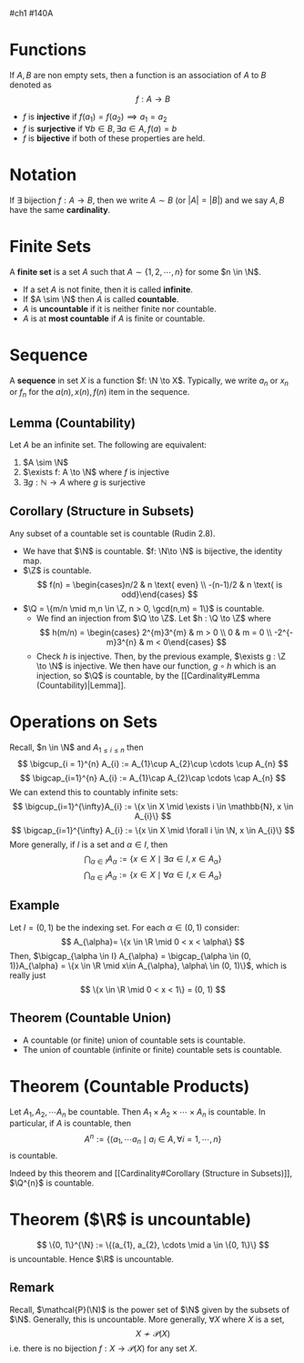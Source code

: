 #ch1 #140A
# Functions
If $A,B$ are non empty sets, then a function is an association of $A$ to $B$ denoted as 
$$f : A \to B$$
- $f$ is **injective** if $f(a_{1}) = f(a_{2}) \implies a_{1} = a_{2}$
- $f$ is **surjective** if $\forall b \in B, \exists a \in A, f(a) = b$ 
- $f$ is **bijective** if both of these properties are held. 

# Notation
If $\exists$ bijection $f : A \to B$, then we write $A \sim B$ (or $|A| = |B|$) and we say $A,B$ have the same **cardinality**. 

# Finite Sets
A **finite set** is a set $A$ such that $A \sim \{1, 2, \cdots, n\}$ for some $n \in \N$. 
- If a set $A$ is not finite, then it is called **infinite**. 
- If $A \sim \N$ then $A$ is called **countable**.
- $A$ is **uncountable** if it is neither finite nor countable. 
- $A$ is at **most countable** if $A$ is finite or countable. 

# Sequence
A **sequence** in set $X$ is a function $f: \N \to X$. Typically, we write $a_{n}$ or $x_{n}$ or $f_{n}$ for the $a(n), x(n), f(n)$ item in the sequence. 

## Lemma (Countability)
Let $A$ be an infinite set. The following are equivalent:
1. $A \sim \N$
2. $\exists f: A \to \N$ where $f$ is injective
3. $\exists g : \mathbb{N}\to A$ where $g$ is surjective

## Corollary (Structure in Subsets)
Any subset of a countable set is countable (Rudin 2.8).
- We have that $\N$ is countable. $f: \N\to \N$ is bijective, the identity map. 
- $\Z$ is countable. 
  $$
  f(n) = \begin{cases}n/2 & n \text{ even} \\ -(n-1)/2 & n \text{ is odd}\end{cases}
  $$
- $\Q = \{m/n \mid m,n \in \Z, n > 0, \gcd(n,m) = 1\}$  is countable. 
	- We find an injection from $\Q \to \Z$. Let $h : \Q \to \Z$ where
	  $$
	  h(m/n) = \begin{cases} 2^{m}3^{m} & m > 0 \\ 0 & m = 0 \\ -2^{-m}3^{n} & m < 0\end{cases}
	  $$
	- Check $h$ is injective. Then, by the previous example, $\exists g : \Z \to \N$ is injective. We then have our function, $g \circ h$ which is an injection, so $\Q$ is countable, by the [[Cardinality#Lemma (Countability)|Lemma]].  

# Operations on Sets
Recall, $n \in \N$ and $A_{1 \leq i \leq n}$ then 
$$
\bigcup_{i = 1}^{n} A_{i} := A_{1}\cup A_{2}\cup \cdots \cup A_{n}
$$
$$
\bigcap_{i=1}^{n} A_{i} := A_{1}\cap A_{2}\cap \cdots \cap A_{n}
$$
We can extend this to countably infinite sets:
$$
\bigcup_{i=1}^{\infty}A_{i} := \{x \in X \mid \exists i \in \mathbb{N}, x \in A_{i}\}
$$
$$
\bigcap_{i=1}^{\infty} A_{i} := \{x \in X \mid \forall i \in \N, x \in A_{i}\}
$$
More generally, if $I$ is a set and $\alpha \in I$, then
$$
\bigcap_{\alpha \in I } A_{\alpha} := \{x \in X \mid \exists \alpha \in I, x \in A_{\alpha}\}
$$
$$
\bigcap_{\alpha \in I} A_{\alpha} := \{x \in X \mid \forall \alpha \in I, x \in A_{\alpha}\}
$$
## Example
Let $I = (0, 1)$ be the indexing set. For each $\alpha \in (0, 1)$ consider:
$$
A_{\alpha}= \{x \in \R \mid 0 < x < \alpha\}
$$
Then, $\bigcap_{\alpha \in I} A_{\alpha} = \bigcap_{\alpha \in (0, 1)}A_{\alpha} = \{x \in \R \mid x\in A_{\alpha}, \alpha\ \in (0, 1)\}$, which is really just
$$
\{x \in \R \mid 0 < x < 1\} = (0, 1)
$$

## Theorem (Countable Union)
- A countable (or finite) union of countable sets is countable.
- The union of countable (infinite or finite) countable sets is countable. 
# Theorem (Countable Products)
Let $A_{1}, A_{2}, \cdots A_{n}$ be countable. Then $A_{1}\times A_{2}\times \cdots \times A_{n}$ is countable. In particular, if $A$ is countable, then 
$$
A^{n}:= \{(a_{1}, \cdots a_{n} \mid a_{i}\in A, \forall i = 1, \cdots, n\}
$$ 
is countable. 

Indeed by this theorem and [[Cardinality#Corollary (Structure in Subsets)]], $\Q^{n}$ is countable. 


# Theorem ($\R$ is uncountable)
$$
\{0, 1\}^{\N} := \{(a_{1}, a_{2}, \cdots \mid a \in \{0, 1\}\}
$$
is uncountable. Hence $\R$ is uncountable. 
## Remark 
Recall, $\mathcal{P}(\N)$ is the power set of $\N$ given by the subsets of $\N$. Generally, this is uncountable. More generally, $\forall X$ where $X$ is a set, 
$$
X \not\sim \mathcal{P}(X)
$$
i.e. there is no bijection $f : X \to \mathcal{P}(X)$ for any set $X$. 
